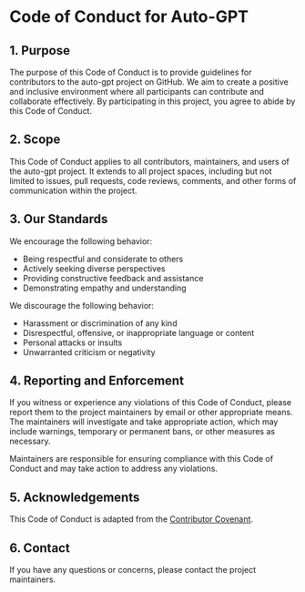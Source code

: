 # Code of Conduct for Auto-GPT

## 1. Purpose

The purpose of this Code of Conduct is to provide guidelines for contributors to the auto-gpt project on GitHub. We aim to create a positive and inclusive environment where all participants can contribute and collaborate effectively. By participating in this project, you agree to abide by this Code of Conduct.

## 2. Scope

This Code of Conduct applies to all contributors, maintainers, and users of the auto-gpt project. It extends to all project spaces, including but not limited to issues, pull requests, code reviews, comments, and other forms of communication within the project.

## 3. Our Standards

We encourage the following behavior:

* Being respectful and considerate to others
* Actively seeking diverse perspectives
* Providing constructive feedback and assistance
* Demonstrating empathy and understanding

We discourage the following behavior:

* Harassment or discrimination of any kind
* Disrespectful, offensive, or inappropriate language or content
* Personal attacks or insults
* Unwarranted criticism or negativity

## 4. Reporting and Enforcement

If you witness or experience any violations of this Code of Conduct, please report them to the project maintainers by email or other appropriate means. The maintainers will investigate and take appropriate action, which may include warnings, temporary or permanent bans, or other measures as necessary.

Maintainers are responsible for ensuring compliance with this Code of Conduct and may take action to address any violations.

## 5. Acknowledgements

This Code of Conduct is adapted from the [Contributor Covenant](https://www.contributor-covenant.org/version/2/0/code_of_conduct.html).

## 6. Contact

If you have any questions or concerns, please contact the project maintainers.

